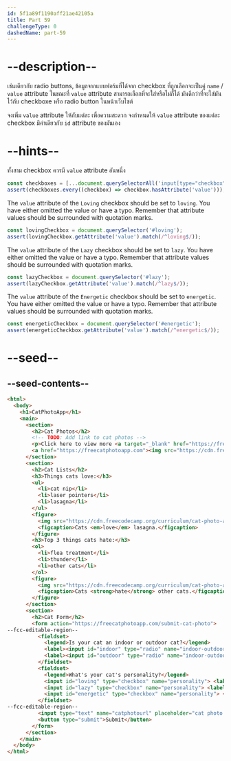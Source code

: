 ```yaml
---
id: 5f1a89f1190aff21ae42105a
title: Part 59
challengeType: 0
dashedName: part-59
---
```


# --description--

เช่นเดียวกับ radio buttons, ข้อมูลจากแบบฟอร์มที่ได้จาก checkbox ที่ถูกเลือกจะเป็นคู่  `name` / `value` attribute 
ในขณะที่ `value` attribute สามารถเลือกที่จะใส่หรือไม่ก็ได้ มันดีกว่าที่จะใส่มันไว้กับ checkboxe หรือ  radio button ในหน้าเว็บไซต์

จงเพิ่ม `value` attribute ให้กับแต่ละ
เพื่อความสะดวก จงกำหนดให้ `value` attribute ของแต่ละ checkbox มีค่าเดียวกับ `id` attribute ของมันเอง

# --hints--

ทั้งสาม checkbox ควรมี `value` attribute อันหนึ่ง

```js
const checkboxes = [...document.querySelectorAll('input[type="checkbox"]')];
assert(checkboxes.every((checkbox) => checkbox.hasAttribute('value')));
```

The `value` attribute of the `Loving` checkbox should be set to `loving`. You have either omitted the value or have a typo. Remember that attribute values should be surrounded with quotation marks.

```js
const lovingCheckbox = document.querySelector('#loving');
assert(lovingCheckbox.getAttribute('value').match(/^loving$/));
```

The `value` attribute of the `Lazy` checkbox should be set to `lazy`. You have either omitted the value or have a typo. Remember that attribute values should be surrounded with quotation marks.

```js
const lazyCheckbox = document.querySelector('#lazy');
assert(lazyCheckbox.getAttribute('value').match(/^lazy$/));
```

The `value` attribute of the `Energetic` checkbox should be set to `energetic`. You have either omitted the value or have a typo. Remember that attribute values should be surrounded with quotation marks.

```js
const energeticCheckbox = document.querySelector('#energetic');
assert(energeticCheckbox.getAttribute('value').match(/^energetic$/));
```

# --seed--

## --seed-contents--

```html
<html>
  <body>
    <h1>CatPhotoApp</h1>
    <main>
      <section>
        <h2>Cat Photos</h2>
        <!-- TODO: Add link to cat photos -->
        <p>Click here to view more <a target="_blank" href="https://freecatphotoapp.com">cat photos</a>.</p>
        <a href="https://freecatphotoapp.com"><img src="https://cdn.freecodecamp.org/curriculum/cat-photo-app/relaxing-cat.jpg" alt="A cute orange cat lying on its back."></a>
      </section>
      <section>
        <h2>Cat Lists</h2>
        <h3>Things cats love:</h3>
        <ul>
          <li>cat nip</li>
          <li>laser pointers</li>
          <li>lasagna</li>
        </ul>
        <figure>
          <img src="https://cdn.freecodecamp.org/curriculum/cat-photo-app/lasagna.jpg" alt="A slice of lasagna on a plate.">
          <figcaption>Cats <em>love</em> lasagna.</figcaption>  
        </figure>
        <h3>Top 3 things cats hate:</h3>
        <ol>
          <li>flea treatment</li>
          <li>thunder</li>
          <li>other cats</li>
        </ol>
        <figure>
          <img src="https://cdn.freecodecamp.org/curriculum/cat-photo-app/cats.jpg" alt="Five cats looking around a field.">
          <figcaption>Cats <strong>hate</strong> other cats.</figcaption>  
        </figure>
      </section>
      <section>
        <h2>Cat Form</h2>
        <form action="https://freecatphotoapp.com/submit-cat-photo">
--fcc-editable-region--
          <fieldset>
            <legend>Is your cat an indoor or outdoor cat?</legend>
            <label><input id="indoor" type="radio" name="indoor-outdoor" value="indoor"> Indoor</label>
            <label><input id="outdoor" type="radio" name="indoor-outdoor" value="outdoor"> Outdoor</label>
          </fieldset>
          <fieldset>
            <legend>What's your cat's personality?</legend>
            <input id="loving" type="checkbox" name="personality"> <label for="loving">Loving</label>
            <input id="lazy" type="checkbox" name="personality"> <label for="lazy">Lazy</label>
            <input id="energetic" type="checkbox" name="personality"> <label for="energetic"> Energetic</label>
          </fieldset>
--fcc-editable-region--
          <input type="text" name="catphotourl" placeholder="cat photo URL" required>
          <button type="submit">Submit</button>
        </form>
      </section>
    </main>
  </body>
</html>
```

